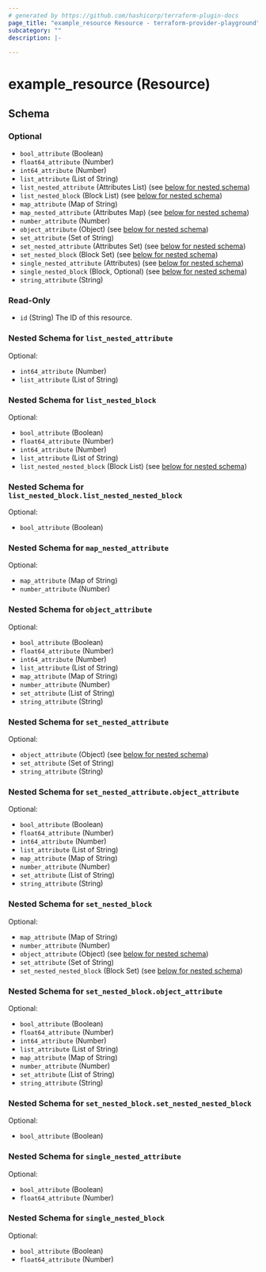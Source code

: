 ```yaml
---
# generated by https://github.com/hashicorp/terraform-plugin-docs
page_title: "example_resource Resource - terraform-provider-playground"
subcategory: ""
description: |-
  
---
```


# example_resource (Resource)





<!-- schema generated by tfplugindocs -->
## Schema

### Optional

- `bool_attribute` (Boolean)
- `float64_attribute` (Number)
- `int64_attribute` (Number)
- `list_attribute` (List of String)
- `list_nested_attribute` (Attributes List) (see [below for nested schema](#nestedatt--list_nested_attribute))
- `list_nested_block` (Block List) (see [below for nested schema](#nestedblock--list_nested_block))
- `map_attribute` (Map of String)
- `map_nested_attribute` (Attributes Map) (see [below for nested schema](#nestedatt--map_nested_attribute))
- `number_attribute` (Number)
- `object_attribute` (Object) (see [below for nested schema](#nestedatt--object_attribute))
- `set_attribute` (Set of String)
- `set_nested_attribute` (Attributes Set) (see [below for nested schema](#nestedatt--set_nested_attribute))
- `set_nested_block` (Block Set) (see [below for nested schema](#nestedblock--set_nested_block))
- `single_nested_attribute` (Attributes) (see [below for nested schema](#nestedatt--single_nested_attribute))
- `single_nested_block` (Block, Optional) (see [below for nested schema](#nestedblock--single_nested_block))
- `string_attribute` (String)

### Read-Only

- `id` (String) The ID of this resource.

<a id="nestedatt--list_nested_attribute"></a>
### Nested Schema for `list_nested_attribute`

Optional:

- `int64_attribute` (Number)
- `list_attribute` (List of String)


<a id="nestedblock--list_nested_block"></a>
### Nested Schema for `list_nested_block`

Optional:

- `bool_attribute` (Boolean)
- `float64_attribute` (Number)
- `int64_attribute` (Number)
- `list_attribute` (List of String)
- `list_nested_nested_block` (Block List) (see [below for nested schema](#nestedblock--list_nested_block--list_nested_nested_block))

<a id="nestedblock--list_nested_block--list_nested_nested_block"></a>
### Nested Schema for `list_nested_block.list_nested_nested_block`

Optional:

- `bool_attribute` (Boolean)



<a id="nestedatt--map_nested_attribute"></a>
### Nested Schema for `map_nested_attribute`

Optional:

- `map_attribute` (Map of String)
- `number_attribute` (Number)


<a id="nestedatt--object_attribute"></a>
### Nested Schema for `object_attribute`

Optional:

- `bool_attribute` (Boolean)
- `float64_attribute` (Number)
- `int64_attribute` (Number)
- `list_attribute` (List of String)
- `map_attribute` (Map of String)
- `number_attribute` (Number)
- `set_attribute` (List of String)
- `string_attribute` (String)


<a id="nestedatt--set_nested_attribute"></a>
### Nested Schema for `set_nested_attribute`

Optional:

- `object_attribute` (Object) (see [below for nested schema](#nestedatt--set_nested_attribute--object_attribute))
- `set_attribute` (Set of String)
- `string_attribute` (String)

<a id="nestedatt--set_nested_attribute--object_attribute"></a>
### Nested Schema for `set_nested_attribute.object_attribute`

Optional:

- `bool_attribute` (Boolean)
- `float64_attribute` (Number)
- `int64_attribute` (Number)
- `list_attribute` (List of String)
- `map_attribute` (Map of String)
- `number_attribute` (Number)
- `set_attribute` (List of String)
- `string_attribute` (String)



<a id="nestedblock--set_nested_block"></a>
### Nested Schema for `set_nested_block`

Optional:

- `map_attribute` (Map of String)
- `number_attribute` (Number)
- `object_attribute` (Object) (see [below for nested schema](#nestedatt--set_nested_block--object_attribute))
- `set_attribute` (Set of String)
- `set_nested_nested_block` (Block Set) (see [below for nested schema](#nestedblock--set_nested_block--set_nested_nested_block))

<a id="nestedatt--set_nested_block--object_attribute"></a>
### Nested Schema for `set_nested_block.object_attribute`

Optional:

- `bool_attribute` (Boolean)
- `float64_attribute` (Number)
- `int64_attribute` (Number)
- `list_attribute` (List of String)
- `map_attribute` (Map of String)
- `number_attribute` (Number)
- `set_attribute` (List of String)
- `string_attribute` (String)


<a id="nestedblock--set_nested_block--set_nested_nested_block"></a>
### Nested Schema for `set_nested_block.set_nested_nested_block`

Optional:

- `bool_attribute` (Boolean)



<a id="nestedatt--single_nested_attribute"></a>
### Nested Schema for `single_nested_attribute`

Optional:

- `bool_attribute` (Boolean)
- `float64_attribute` (Number)


<a id="nestedblock--single_nested_block"></a>
### Nested Schema for `single_nested_block`

Optional:

- `bool_attribute` (Boolean)
- `float64_attribute` (Number)


